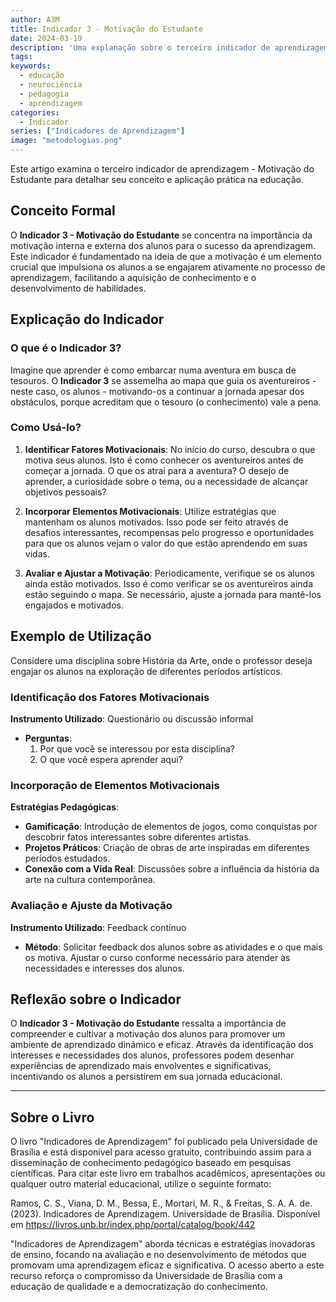 ```yaml
---
author: A3M
title: Indicador 3 - Motivação do Estudante
date: 2024-03-19
description: 'Uma explanação sobre o terceiro indicador de aprendizagem do livro "Indicadores de Aprendizagem"'
tags:
keywords:
  - educação
  - neurociência
  - pedagogia
  - aprendizagem
categories:
  - Indicador
series: ["Indicadores de Aprendizagem"]
image: "metodologias.png"
---
```


Este artigo examina o terceiro indicador de aprendizagem - Motivação do Estudante para detalhar seu conceito e aplicação prática na educação.

<!--more-->

## Conceito Formal

O **Indicador 3 - Motivação do Estudante** se concentra na importância da motivação interna e externa dos alunos para o sucesso da aprendizagem. Este indicador é fundamentado na ideia de que a motivação é um elemento crucial que impulsiona os alunos a se engajarem ativamente no processo de aprendizagem, facilitando a aquisição de conhecimento e o desenvolvimento de habilidades.

## Explicação do Indicador

### O que é o Indicador 3?

Imagine que aprender é como embarcar numa aventura em busca de tesouros. O **Indicador 3** se assemelha ao mapa que guia os aventureiros - neste caso, os alunos - motivando-os a continuar a jornada apesar dos obstáculos, porque acreditam que o tesouro (o conhecimento) vale a pena.

### Como Usá-lo?

1. **Identificar Fatores Motivacionais**: No início do curso, descubra o que motiva seus alunos. Isto é como conhecer os aventureiros antes de começar a jornada. O que os atrai para a aventura? O desejo de aprender, a curiosidade sobre o tema, ou a necessidade de alcançar objetivos pessoais?

2. **Incorporar Elementos Motivacionais**: Utilize estratégias que mantenham os alunos motivados. Isso pode ser feito através de desafios interessantes, recompensas pelo progresso e oportunidades para que os alunos vejam o valor do que estão aprendendo em suas vidas.

3. **Avaliar e Ajustar a Motivação**: Periodicamente, verifique se os alunos ainda estão motivados. Isso é como verificar se os aventureiros ainda estão seguindo o mapa. Se necessário, ajuste a jornada para mantê-los engajados e motivados.

## Exemplo de Utilização

Considere uma disciplina sobre História da Arte, onde o professor deseja engajar os alunos na exploração de diferentes períodos artísticos.

### Identificação dos Fatores Motivacionais

**Instrumento Utilizado**: Questionário ou discussão informal

- **Perguntas**:
  1. Por que você se interessou por esta disciplina?
  2. O que você espera aprender aqui?

### Incorporação de Elementos Motivacionais

**Estratégias Pedagógicas**:

- **Gamificação**: Introdução de elementos de jogos, como conquistas por descobrir fatos interessantes sobre diferentes artistas.
- **Projetos Práticos**: Criação de obras de arte inspiradas em diferentes períodos estudados.
- **Conexão com a Vida Real**: Discussões sobre a influência da história da arte na cultura contemporânea.

### Avaliação e Ajuste da Motivação

**Instrumento Utilizado**: Feedback contínuo

- **Método**: Solicitar feedback dos alunos sobre as atividades e o que mais os motiva. Ajustar o curso conforme necessário para atender às necessidades e interesses dos alunos.

## Reflexão sobre o Indicador

O **Indicador 3 - Motivação do Estudante** ressalta a importância de compreender e cultivar a motivação dos alunos para promover um ambiente de aprendizado dinâmico e eficaz. Através da identificação dos interesses e necessidades dos alunos, professores podem desenhar experiências de aprendizado mais envolventes e significativas, incentivando os alunos a persistirem em sua jornada educacional.


---

## Sobre o Livro
O livro "Indicadores de Aprendizagem" foi publicado pela Universidade de Brasília e está disponível para acesso gratuito, contribuindo assim para a disseminação de conhecimento pedagógico baseado em pesquisas científicas. Para citar este livro em trabalhos acadêmicos, apresentações ou qualquer outro material educacional, utilize o seguinte formato:

Ramos, C. S., Viana, D. M., Bessa, E., Mortari, M. R., & Freitas, S. A. A. de. (2023). Indicadores de Aprendizagem. Universidade de Brasília. Disponível em https://livros.unb.br/index.php/portal/catalog/book/442

"Indicadores de Aprendizagem" aborda técnicas e estratégias inovadoras de ensino, focando na avaliação e no desenvolvimento de métodos que promovam uma aprendizagem eficaz e significativa. O acesso aberto a este recurso reforça o compromisso da Universidade de Brasília com a educação de qualidade e a democratização do conhecimento.